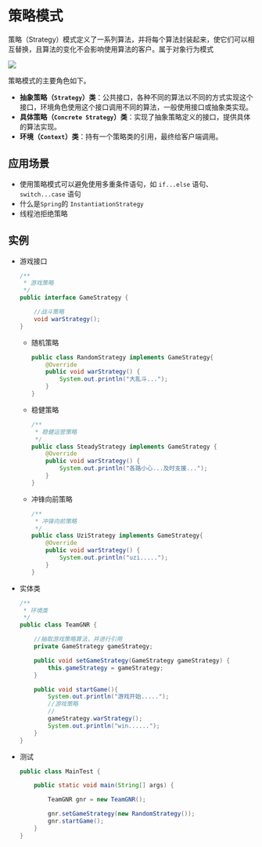 # 策略模式

策略（Strategy）模式定义了一系列算法，并将每个算法封装起来，使它们可以相互替换，且算法的变化不会影响使用算法的客户。属于对象行为模式

![](http://www.dxb02.top/photos/design/18.jpg)

策略模式的主要角色如下。

- **抽象策略（`Strategy`）类**：公共接口，各种不同的算法以不同的方式实现这个接口，环境角色使用这个接口调用不同的算法，一般使用接口或抽象类实现。
- **具体策略（`Concrete Strategy`）类**：实现了抽象策略定义的接口，提供具体的算法实现。
- **环境（`Context`）类**：持有一个策略类的引用，最终给客户端调用。

## 应用场景

- 使用策略模式可以避免使用多重条件语句，如 `if...else` 语句、`switch...case` 语句
- 什么是`Spring`的 `InstantiationStrategy`
- 线程池拒绝策略

## 实例

- 游戏接口

  ```java
  /**
   * 游戏策略
   */
  public interface GameStrategy {
  
      //战斗策略
      void warStrategy();
  }
  
  ```

  - 随机策略

    ```java
    public class RandomStrategy implements GameStrategy{
        @Override
        public void warStrategy() {
            System.out.println("大乱斗...");
        }
    }
    ```

  - 稳健策略

    ```java
    /**
     * 稳健运营策略
     */
    public class SteadyStrategy implements GameStrategy {
        @Override
        public void warStrategy() {
            System.out.println("各路小心...及时支援...");
        }
    }
    ```

  - 冲锋向前策略

    ```java
    /**
     * 冲锋向前策略
     */
    public class UziStrategy implements GameStrategy{
        @Override
        public void warStrategy() {
            System.out.println("uzi.....");
        }
    }
    ```

- 实体类

  ```java
  /**
   * 环境类
   */
  public class TeamGNR {
  
      //抽取游戏策略算法，并进行引用
      private GameStrategy gameStrategy;
  
      public void setGameStrategy(GameStrategy gameStrategy) {
          this.gameStrategy = gameStrategy;
      }
  
      public void startGame(){
          System.out.println("游戏开始.....");
          //游戏策略
          //
          gameStrategy.warStrategy();
          System.out.println("win......");
      }
  }
  ```

- 测试

  ```java
  public class MainTest {
  
      public static void main(String[] args) {
  
          TeamGNR gnr = new TeamGNR();
  
          gnr.setGameStrategy(new RandomStrategy());
          gnr.startGame();
      }
  }
  ```

  